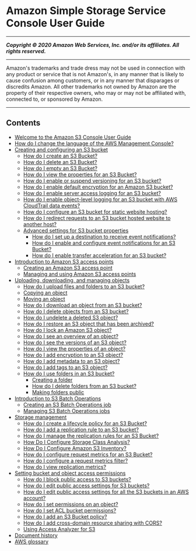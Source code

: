 # Amazon Simple Storage Service Console User Guide

-----
*****Copyright &copy; 2020 Amazon Web Services, Inc. and/or its affiliates. All rights reserved.*****

-----
Amazon's trademarks and trade dress may not be used in 
     connection with any product or service that is not Amazon's, 
     in any manner that is likely to cause confusion among customers, 
     or in any manner that disparages or discredits Amazon. All other 
     trademarks not owned by Amazon are the property of their respective
     owners, who may or may not be affiliated with, connected to, or 
     sponsored by Amazon.

-----
## Contents
+ [Welcome to the Amazon S3 Console User Guide](what-is-s3.md)
+ [How do I change the language of the AWS Management Console?](change-ui-language.md)
+ [Creating and configuring an S3 bucket](create-configure-bucket.md)
   + [How do I create an S3 Bucket?](create-bucket.md)
   + [How do I delete an S3 Bucket?](delete-bucket.md)
   + [How do I empty an S3 Bucket?](empty-bucket.md)
   + [How do I view the properties for an S3 Bucket?](view-bucket-properties.md)
   + [How do I enable or suspend versioning for an S3 bucket?](enable-versioning.md)
   + [How do I enable default encryption for an Amazon S3 bucket?](default-bucket-encryption.md)
   + [How do I enable server access logging for an S3 bucket?](server-access-logging.md)
   + [How do I enable object-level logging for an S3 bucket with AWS CloudTrail data events?](enable-cloudtrail-events.md)
   + [How do I configure an S3 bucket for static website hosting?](static-website-hosting.md)
   + [How do I redirect requests to an S3 bucket hosted website to another host?](redirect-website-requests.md)
   + [Advanced settings for S3 bucket properties](setup-advanced-bucket-properties.md)
      + [How do I set up a destination to receive event notifications?](setup-event-notification-destination.md)
      + [How do I enable and configure event notifications for an S3 Bucket?](enable-event-notifications.md)
      + [How do I enable transfer acceleration for an S3 bucket?](enable-transfer-acceleration.md)
+ [Introduction to Amazon S3 access points](access-points.md)
   + [Creating an Amazon S3 access point](access-points-create-ap.md)
   + [Managing and using Amazon S3 access points](access-points-manage.md)
+ [Uploading, downloading, and managing objects](upload-download-objects.md)
   + [How do I upload files and folders to an S3 bucket?](upload-objects.md)
   + [Copying an object](copy-object.md)
   + [Moving an object](move-object.md)
   + [How do I download an object from an S3 bucket?](download-objects.md)
   + [How do I delete objects from an S3 bucket?](delete-objects.md)
   + [How do I undelete a deleted S3 object?](undelete-objects.md)
   + [How do I restore an S3 object that has been archived?](restore-archived-objects.md)
   + [How do I lock an Amazon S3 object?](object-lock.md)
   + [How do I see an overview of an object?](view-object-overview.md)
   + [How do I see the versions of an S3 object?](view-object-versions.md)
   + [How do I view the properties of an object?](view-object-properties.md)
   + [How do I add encryption to an S3 object?](add-object-encryption.md)
   + [How do I add metadata to an S3 object?](add-object-metadata.md)
   + [How do I add tags to an S3 object?](add-object-tags.md)
   + [How do I use folders in an S3 bucket?](using-folders.md)
      + [Creating a folder](create-folder.md)
      + [How do I delete folders from an S3 bucket?](delete-folders.md)
      + [Making folders public](public-folders.md)
+ [Introduction to S3 Batch Operations](batch-ops.md)
   + [Creating an S3 Batch Operations job](batch-ops-create-job.md)
   + [Managing S3 Batch Operations jobs](batch-ops-manage-jobs.md)
+ [Storage management](storage-management.md)
   + [How do I create a lifecycle policy for an S3 Bucket?](create-lifecycle.md)
   + [How do I add a replication rule to an S3 bucket?](enable-replication.md)
   + [How do I manage the replication rules for an S3 Bucket?](disable-replication.md)
   + [How Do I Configure Storage Class Analysis?](configure-analytics-storage-class.md)
   + [How Do I Configure Amazon S3 Inventory?](configure-inventory.md)
   + [How do I configure request metrics for an S3 Bucket?](configure-metrics.md)
   + [How do I configure a request metrics filter?](configure-metrics-filter.md)
   + [How do I view replication metrics?](viewing-replication-metrics.md)
+ [Setting bucket and object access permissions](set-permissions.md)
   + [How do I block public access to S3 buckets?](block-public-access.md)
   + [How do I edit public access settings for S3 buckets?](block-public-access-bucket.md)
   + [How do I edit public access settings for all the S3 buckets in an AWS account?](block-public-access-account.md)
   + [How do I set permissions on an object?](set-object-permissions.md)
   + [How do I set ACL bucket permissions?](set-bucket-permissions.md)
   + [How do I add an S3 Bucket policy?](add-bucket-policy.md)
   + [How do I add cross-domain resource sharing with CORS?](add-cors-configuration.md)
   + [Using Access Analyzer for S3](access-analyzer.md)
+ [Document history](document-history.md)
+ [AWS glossary](glossary.md)